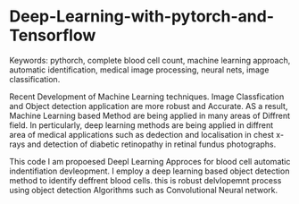# Deep-Learning-with-pytorch-and-Tensorflow


Keywords: pythorch, complete blood cell count, machine learning approach, automatic identification,  medical image processing, neural nets, image classification.

Recent Development of Machine Learning techniques. Image Classfication and Object detection application are more robust and Accurate. AS a result, 
Machine Learning based Method are being applied in many areas of Diffrent field. In perticularly, deep learning methods are being applied in diffrent area 
of medical applications such as dedection and localisation in chest x-rays and detection of diabetic retinopathy in retinal fundus photographs.


This code I am propoesed Deepl Learning Approces for blood cell automatic indentifiation devleopment. I employ a deep learning based object detection method
to identify deffrent blood cells. this is robust delvlopemnt process using object detection Algorithms such as Convolutional Neural network.
